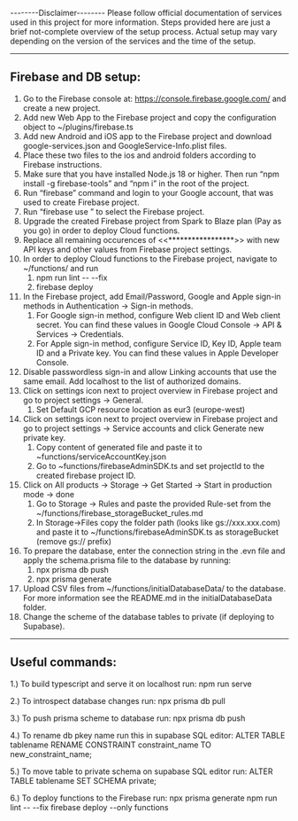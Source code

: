 --------Disclaimer--------
Please follow official documentation of services used in this project for more information. Steps provided here are just a brief
not-complete overview of the setup process. Actual setup may vary depending on the version of the services and the time of the setup.

----------------
Firebase and DB setup:
----------------

1. Go to the Firebase console at: https://console.firebase.google.com/ and create a new project.
2. Add new Web App to the Firebase project and copy the configuration object to ~/plugins/firebase.ts
3. Add new Android and iOS app to the Firebase project and download google-services.json and GoogleService-Info.plist files.
4. Place these two files to the ios and android folders according to Firebase instructions.
5. Make sure that you have installed Node.js 18 or higher. Then run “npm install -g firebase-tools” and “npm i” in the root of the project.
6. Run “firebase” command and login to your Google account, that was used to create Firebase project.
5. Run “firebase use <project ID>” to select the Firebase project.
6. Upgrade the created Firebase project from Spark to Blaze plan (Pay as you go) in order to deploy Cloud functions.
7. Replace all remaining occurences of <<*****************>> with new API keys and other values from Firebase project settings.
7. In order to deploy Cloud functions to the Firebase project, navigate to ~/functions/ and run 
    1. npm run lint -- --fix
    2. firebase deploy
8. In the Firebase project, add Email/Password, Google and Apple sign-in methods in Authentication → Sign-in methods.
    1. For Google sign-in method, configure Web client ID and Web client secret. You can find these values in Google Cloud Console → API & Services → Credentials.
    2. For Apple sign-in method, configure Service ID, Key ID, Apple team ID and a Private key. You can find these values in Apple Developer Console.
9. Disable passwordless sign-in and allow Linking accounts that use the same email. Add localhost to the list of authorized domains.
10. Click on settings icon next to project overview in Firebase project and go to project settings → General.
    1. Set Default GCP resource location as eur3 (europe-west)
11. Click on settings icon next to project overview in Firebase project and go to project settings → Service accounts and click Generate new private key.
    1. Copy content of generated file and paste it to ~functions/serviceAccountKey.json
    2. Go to ~functions/firebaseAdminSDK.ts and set projectId to the created firebase project ID.
12. Click on All products → Storage → Get Started → Start in production mode → done
    1. Go to Storage → Rules and paste the provided Rule-set from the ~/functions/firebase_storageBucket_rules.md
    2. In Storage→Files copy the folder path (looks like gs://xxx.xxx.com) and paste it to ~/functions/firebaseAdminSDK.ts as storageBucket (remove gs:// prefix)
13. To prepare the database, enter the connection string in the .evn file and apply the schema.prisma file to the database by running:
    1. npx prisma db push
    2. npx prisma generate
14. Upload CSV files from ~/functions/initialDatabaseData/ to the database. For more information see the README.md in the initialDatabaseData folder.
15. Change the scheme of the database tables to private (if deploying to Supabase).


    
----------------
Useful commands:
----------------

1.) To build typescript and serve it on localhost run:
npm run serve


2.) To introspect database changes run:
npx prisma db pull


3.) To push prisma scheme to database run:
npx prisma db push


4.) To rename db pkey name run this in supabase SQL editor:
ALTER TABLE tablename RENAME CONSTRAINT constraint_name TO new_constraint_name;


5.) To move table to private schema on supabase SQL editor run:
ALTER TABLE tablename SET SCHEMA private;


6.) To deploy functions to the Firebase run:
npx prisma generate
npm run lint -- --fix
firebase deploy --only functions
